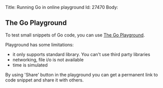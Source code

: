 Title: Running Go in online playground
Id: 27470
Body:
## The Go Playground ##

To test small snippets of Go code, you can use [The Go Playground](https://play.golang.org).

Playground has some limitations:
* it only supports standard library. You can't use third party libraries
* networking, file i/o is not available
* time is simulated

By using 'Share' button in the playground you can get a permanent link to code snippet and share it with others.